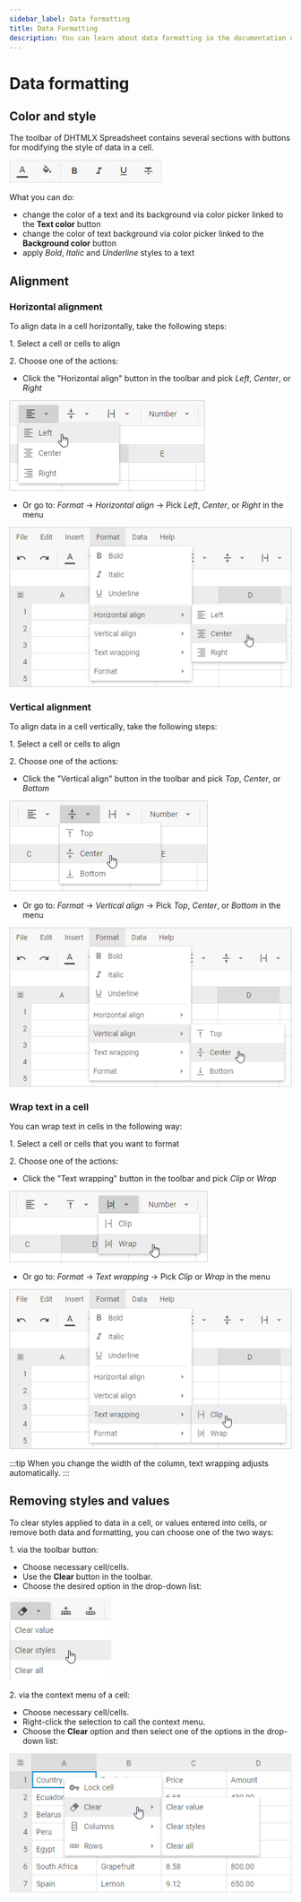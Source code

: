 ```yaml
---
sidebar_label: Data formatting
title: Data Formatting
description: You can learn about data formatting in the documentation of the DHTMLX JavaScript Spreadsheet library. Browse developer guides and API reference, try out code examples and live demos, and download a free 30-day evaluation version of DHTMLX Spreadsheet.
---
```


# Data formatting

## Color and style

The toolbar of DHTMLX Spreadsheet contains several sections with buttons for modifying the style of data in a cell.

![Color](assets/color.png)

What you can do:

- change the color of a text and its background via color picker linked to the **Text color** button
- change the color of text background via color picker linked to the **Background color** button
- apply *Bold*, *Italic* and *Underline* styles to a text

## Alignment

### Horizontal alignment

To align data in a cell horizontally, take the following steps:

1\. Select a cell or cells to align

2\. Choose one of the actions:

- Click the "Horizontal align" button in the toolbar and pick *Left*, *Center*, or *Right*

![Alignment](assets/align.png)

- Or go to: *Format* -> *Horizontal align* -> Pick *Left*, *Center*, or *Right* in the menu

![Horizontal alignment](assets/horizontal_alignment.png)

### Vertical alignment

To align data in a cell vertically, take the following steps:

1\. Select a cell or cells to align

2\. Choose one of the actions:

- Click the "Vertical align" button in the toolbar and pick *Top*, *Center*, or *Bottom* 

![Vertical alignment](assets/vertical_align.png)

- Or go to: *Format* -> *Vertical align* -> Pick *Top*, *Center*, or *Bottom* in the menu
 
![Vertical alignment](assets/vertical_alignment.png)

### Wrap text in a cell

You can wrap text in cells in the following way:

1\. Select a cell or cells that you want to format

2\. Choose one of the actions:

- Click the "Text wrapping" button in the toolbar and pick *Clip* or *Wrap*

![Wrap text](assets/wrap.png)

- Or go to: *Format* -> *Text wrapping* -> Pick *Clip* or *Wrap* in the menu

![Wrap text](assets/text_wrapping.png)

:::tip
When you change the width of the column, text wrapping adjusts automatically.
:::

## Removing styles and values

To clear styles applied to data in a cell, or values entered into cells, or remove both data and formatting, you can choose one of the two ways:

1\. via the toolbar button:

- Choose necessary cell/cells.
- Use the **Clear** button in the toolbar.
- Choose the desired option in the drop-down list:

![Clear button](assets/clear_button.png)

2\. via the context menu of a cell:

- Choose necessary cell/cells.
- Right-click the selection to call the context menu.
- Choose the **Clear** option and then select one of the options in the drop-down list:

![Clear option](assets/clear_option.png)
